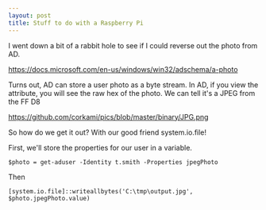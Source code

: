 ```yaml
---
layout: post
title: Stuff to do with a Raspberry Pi
---
```


I went down a bit of a rabbit hole to see if I could reverse out the photo from AD.

https://docs.microsoft.com/en-us/windows/win32/adschema/a-photo

Turns out, AD can store a user photo as a byte stream. In AD, if you view the attribute, you will see the raw hex of the photo. We can tell it's a JPEG from the FF D8

https://github.com/corkami/pics/blob/master/binary/JPG.png

So how do we get it out? With our good friend system.io.file!

First, we'll store the properties for our user in a variable.

`$photo = get-aduser -Identity t.smith -Properties jpegPhoto`

Then

`[system.io.file]::writeallbytes('C:\tmp\output.jpg', $photo.jpegPhoto.value)`

